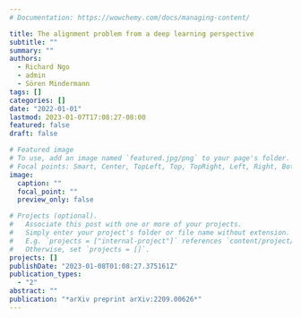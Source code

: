 ```yaml
---
# Documentation: https://wowchemy.com/docs/managing-content/

title: The alignment problem from a deep learning perspective
subtitle: ""
summary: ""
authors:
  - Richard Ngo
  - admin
  - Sören Mindermann
tags: []
categories: []
date: "2022-01-01"
lastmod: 2023-01-07T17:08:27-08:00
featured: false
draft: false

# Featured image
# To use, add an image named `featured.jpg/png` to your page's folder.
# Focal points: Smart, Center, TopLeft, Top, TopRight, Left, Right, BottomLeft, Bottom, BottomRight.
image:
  caption: ""
  focal_point: ""
  preview_only: false

# Projects (optional).
#   Associate this post with one or more of your projects.
#   Simply enter your project's folder or file name without extension.
#   E.g. `projects = ["internal-project"]` references `content/project/deep-learning/index.md`.
#   Otherwise, set `projects = []`.
projects: []
publishDate: "2023-01-08T01:08:27.375161Z"
publication_types:
  - "2"
abstract: ""
publication: "*arXiv preprint arXiv:2209.00626*"
---
```

